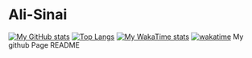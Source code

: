 # Ali-Sinai
[![My GitHub stats](https://github-stats-eight-theta.vercel.app/api?username=Ali-Sinai&show_icons=true&theme=codeSTACKr)](https://github.com/Ali-Sinai/github-stats)
[![Top Langs](https://github-stats-eight-theta.vercel.app/api/top-langs/?username=Ali-Sinai&hide_progress=true)](https://github.com/Ali-Sinai/github-stats)
[![My WakaTime stats](https://github-stats-eight-theta.vercel.app/api/wakatime?username=Ali_Sinai&layout=compact)](https://github.com/Ali-Sinai/github-stats)
[![wakatime](https://wakatime.com/badge/user/c38162d9-b2e0-473b-ad6d-dac87e0556d8.svg)](https://wakatime.com/@c38162d9-b2e0-473b-ad6d-dac87e0556d8)
My github Page README
